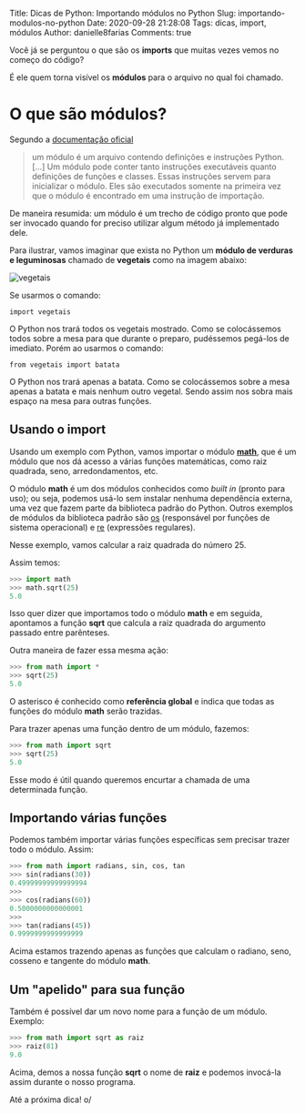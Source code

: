 Title: Dicas de Python: Importando módulos no Python
Slug: importando-modulos-no-python
Date: 2020-09-28 21:28:08
Tags: dicas, import, módulos
Author: danielle8farias
Comments: true



Você já se perguntou o que são os **imports** que muitas vezes vemos no começo do código?

É ele quem torna visível os **módulos** para o arquivo no qual foi chamado.

# O que são módulos?

Segundo a [documentação oficial](https://docs.python.org/pt-br/3/tutorial/modules.html) 
> um módulo é um arquivo contendo definições e instruções Python. [...] Um módulo pode conter tanto instruções executáveis quanto definições de funções e classes. Essas instruções servem para inicializar o módulo. Eles são executados somente na primeira vez que o módulo é encontrado em uma instrução de importação. 

De maneira resumida: um módulo é um trecho de código pronto que pode ser invocado quando for preciso utilizar algum método já implementado dele.

Para ilustrar, vamos imaginar que exista no Python um **módulo de verduras e leguminosas** chamado de **vegetais** como na imagem abaixo:

![vegetais]({filename}/images/vegetable.jpg)

Se usarmos o comando:

```
import vegetais
```

O Python nos trará todos os vegetais mostrado. Como se colocássemos todos sobre a mesa para que durante o preparo, pudéssemos pegá-los de imediato. Porém ao usarmos o comando:

```
from vegetais import batata
```

O Python nos trará apenas a batata. Como se colocássemos sobre a mesa apenas a batata e mais nenhum outro vegetal. Sendo assim nos sobra mais espaço na mesa para outras funções.

## Usando o import

Usando um exemplo com Python, vamos importar o módulo [**math**](https://docs.python.org/pt-br/3/library/math.html?highlight=math#module-math), que é um módulo que nos dá acesso a várias funções matemáticas, como raiz quadrada, seno, arredondamentos, etc. 

O módulo **math** é um dos módulos conhecidos como *built in* (pronto para uso); ou seja, podemos usá-lo sem instalar nenhuma dependência externa, uma vez que fazem parte da biblioteca padrão do Python. Outros exemplos de módulos da biblioteca padrão são [os](https://docs.python.org/pt-br/3/library/os.html) (responsável por funções de sistema operacional) e [re](https://docs.python.org/pt-br/3/library/re.html) (expressões regulares).

Nesse exemplo, vamos calcular a raiz quadrada do número 25.

Assim temos:

```py
>>> import math
>>> math.sqrt(25)
5.0
```

Isso quer dizer que importamos todo o módulo **math** e em seguida, apontamos a função **sqrt** que calcula a raiz quadrada do argumento passado entre parênteses.

Outra maneira de fazer essa mesma ação:

``` py
>>> from math import *
>>> sqrt(25)
5.0
```

O asterisco é conhecido como **referência global** e indica que todas as funções do módulo **math** serão trazidas.

Para trazer apenas uma função dentro de um módulo, fazemos:

``` py
>>> from math import sqrt
>>> sqrt(25)
5.0
```

Esse modo é útil quando queremos encurtar a chamada de uma determinada função.

## Importando várias funções

Podemos também importar várias funções específicas sem precisar trazer todo o módulo. Assim:

```py
>>> from math import radians, sin, cos, tan
>>> sin(radians(30))
0.49999999999999994
>>>
>>> cos(radians(60))
0.5000000000000001
>>>
>>> tan(radians(45))
0.9999999999999999
```

Acima estamos trazendo apenas as funções que calculam o radiano, seno, cosseno e tangente do módulo **math**.

## Um "apelido" para sua função

Também é possível dar um novo nome para a função de um módulo. Exemplo:

```py
>>> from math import sqrt as raiz
>>> raiz(81)
9.0
```

Acima, demos a nossa função **sqrt** o nome de **raiz** e podemos invocá-la assim durante o nosso programa.

Até a próxima dica! o/
